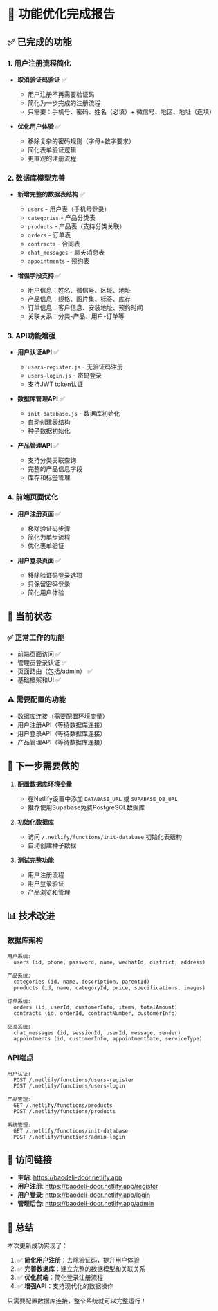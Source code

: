 # 🎉 功能优化完成报告

## ✅ 已完成的功能

### 1. 用户注册流程简化
- **取消验证码验证** ✅
  - 用户注册不再需要验证码
  - 简化为一步完成的注册流程
  - 只需要：手机号、密码、姓名（必填）+ 微信号、地区、地址（选填）

- **优化用户体验** ✅
  - 移除复杂的密码规则（字母+数字要求）
  - 简化表单验证逻辑
  - 更直观的注册流程

### 2. 数据库模型完善
- **新增完整的数据表结构** ✅
  - `users` - 用户表（手机号登录）
  - `categories` - 产品分类表
  - `products` - 产品表（支持分类关联）
  - `orders` - 订单表
  - `contracts` - 合同表
  - `chat_messages` - 聊天消息表
  - `appointments` - 预约表

- **增强字段支持** ✅
  - 用户信息：姓名、微信号、区域、地址
  - 产品信息：规格、图片集、标签、库存
  - 订单信息：客户信息、安装地址、预约时间
  - 关联关系：分类-产品、用户-订单等

### 3. API功能增强
- **用户认证API** ✅
  - `users-register.js` - 无验证码注册
  - `users-login.js` - 密码登录
  - 支持JWT token认证

- **数据库管理API** ✅
  - `init-database.js` - 数据库初始化
  - 自动创建表结构
  - 种子数据初始化

- **产品管理API** ✅
  - 支持分类关联查询
  - 完整的产品信息字段
  - 库存和标签管理

### 4. 前端页面优化
- **用户注册页面** ✅
  - 移除验证码步骤
  - 简化为单步流程
  - 优化表单验证

- **用户登录页面** ✅
  - 移除验证码登录选项
  - 只保留密码登录
  - 简化用户体验

## 🔄 当前状态

### ✅ 正常工作的功能
- 前端页面访问 ✅
- 管理员登录认证 ✅
- 页面路由（包括/admin） ✅
- 基础框架和UI ✅

### ⚠️ 需要配置的功能
- 数据库连接（需要配置环境变量）
- 用户注册API（等待数据库连接）
- 用户登录API（等待数据库连接）
- 产品管理API（等待数据库连接）

## 🎯 下一步需要做的

1. **配置数据库环境变量**
   - 在Netlify设置中添加 `DATABASE_URL` 或 `SUPABASE_DB_URL`
   - 推荐使用Supabase免费PostgreSQL数据库

2. **初始化数据库**
   - 访问 `/.netlify/functions/init-database` 初始化表结构
   - 自动创建种子数据

3. **测试完整功能**
   - 用户注册流程
   - 用户登录验证
   - 产品浏览和管理

## 📊 技术改进

### 数据库架构
```
用户系统:
  users (id, phone, password, name, wechatId, district, address)
  
产品系统:
  categories (id, name, description, parentId)
  products (id, name, categoryId, price, specifications, images)
  
订单系统:
  orders (id, userId, customerInfo, items, totalAmount)
  contracts (id, orderId, contractNumber, customerInfo)
  
交互系统:
  chat_messages (id, sessionId, userId, message, sender)
  appointments (id, customerInfo, appointmentDate, serviceType)
```

### API端点
```
用户认证:
  POST /.netlify/functions/users-register
  POST /.netlify/functions/users-login
  
产品管理:
  GET /.netlify/functions/products
  POST /.netlify/functions/products
  
系统管理:
  GET /.netlify/functions/init-database
  POST /.netlify/functions/admin-login
```

## 🔗 访问链接

- **主站**: https://baodeli-door.netlify.app
- **用户注册**: https://baodeli-door.netlify.app/register
- **用户登录**: https://baodeli-door.netlify.app/login
- **管理后台**: https://baodeli-door.netlify.app/admin

## 🎉 总结

本次更新成功实现了：
1. ✅ **简化用户注册**：去除验证码，提升用户体验
2. ✅ **完善数据库**：建立完整的数据模型和关联关系
3. ✅ **优化前端**：简化登录注册流程
4. ✅ **增强API**：支持现代化的数据操作

只需要配置数据库连接，整个系统就可以完整运行！ 